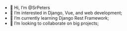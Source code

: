 - 👋 Hi, I’m @SrPeters
- 👀 I’m interested in Django, Vue, and web development;
- 🌱 I’m currently learning Django Rest Framework;
- 💞️ I’m looking to collaborate on big projects;

<!---
SrPeters/SrPeters is a ✨ special ✨ repository because its `README.md` (this file) appears on your GitHub profile.
You can click the Preview link to take a look at your changes.
--->
